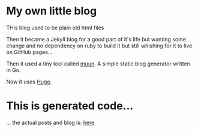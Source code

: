 # My own little blog

THis blog used to be plain old html files

Then it became a Jekyll blog for a good part of it's life but wanting some change
and no dependency on ruby to build it but still whishing for it to live on GitHub
pages...

Then it used a tiny tool called [muun](http://github.com/kiasaki/muun).
A simple static blog generator written in Go.

Now it uses [Hugo](http://gohugo.io).

# This is generated code...

... the actual posts and blog is: [here](http://github.com/kiasaki/fredericgingras-blog)
